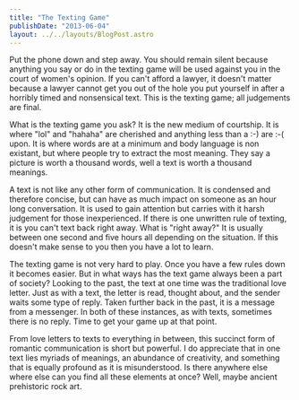 ```yaml
---
title: "The Texting Game"
publishDate: "2013-06-04"
layout: ../../layouts/BlogPost.astro
---
```


Put the phone down and step away. You should remain silent because anything you say or do in the texting game will be used against you in the court of women's opinion. If you can't afford a lawyer, it doesn't matter because a lawyer cannot get you out of the hole you put yourself in after a horribly timed and nonsensical text. This is the texting game; all judgements are final. 

What is the texting game you ask? It is the new medium of courtship. It is where "lol" and "hahaha" are cherished and anything less than a :-) are :-( upon. It is where words are at a minimum and body language is non existant, but where people try to extract the most meaning. They say a picture is worth a thousand words, well a text is worth a thousand meanings. 

A text is not like any other form of communication. It is condensed and therefore concise, but can have as much impact on someone as an hour long conversation. It is used to gain attention but carries with it harsh judgement for those inexperienced. If there is one unwritten rule of texting, it is you can't text back right away. What is "right away?" It is usually between one second and five hours all depending on the situation. If this doesn't make sense to you then you have a lot to learn.

The texting game is not very hard to play. Once you have a few rules down it becomes easier. But in what ways has the text game always been a part of society? Looking to the past, the text at one time was the traditional love letter. Just as with a text, the letter is read, thought about, and the sender waits some type of reply. Taken further back in the past, it is a message from a messenger. In both of these instances, as with texts, sometimes there is no reply. Time to get your game up at that point.

From love letters to texts to everything in between, this succinct form of romantic communication is short but powerful. I do appreciate that in one text lies myriads of meanings, an abundance of creativity, and something that is equally profound as it is misunderstood. Is there anywhere else where else can you find all these elements at once? Well, maybe ancient prehistoric rock art.
